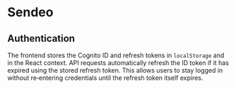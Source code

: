 # Sendeo

## Authentication

The frontend stores the Cognito ID and refresh tokens in `localStorage` and in
the React context. API requests automatically refresh the ID token if it has
expired using the stored refresh token. This allows users to stay logged in
without re‑entering credentials until the refresh token itself expires.

